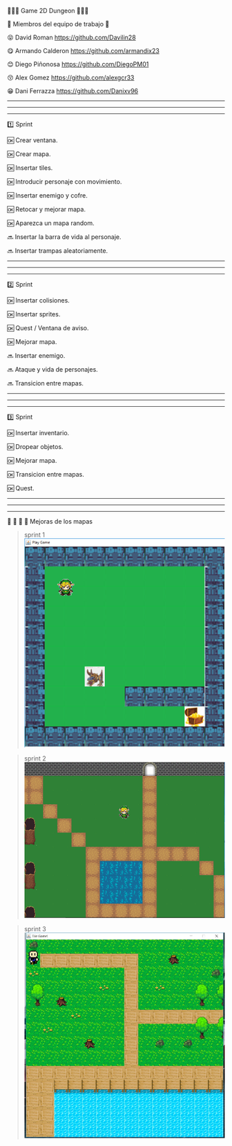 🔷🔶🔷   Game 2D Dungeon 🔷🔶🔷

👥  Miembros del equipo de trabajo 👥 

😝 David Roman https://github.com/Davilin28

😋 Armando Calderon https://github.com/armandix23

😊 Diego Piñonosa https://github.com/DiegoPM01

😚 Alex Gomez https://github.com/alexgcr33

😁 Dani Ferrazza https://github.com/Danixv96


-------------------------------------------------------------------------------------------------------------------------------------
-------------------------------------------------------------------------------------------------------------------------------------
-------------------------------------------------------------------------------------------------------------------------------------

:one: Sprint

🆗 Crear ventana.

🆗 Crear mapa.

🆗 Insertar tiles.

🆗 Introducir personaje con movimiento.

🆗 Insertar enemigo y cofre.

🆗 Retocar y mejorar mapa.

🆗 Aparezca un mapa random.

🔜 Insertar la barra de vida al personaje.

🔜 Insertar trampas aleatoriamente.



-------------------------------------------------------------------------------------------------------------------------------------
-------------------------------------------------------------------------------------------------------------------------------------
-------------------------------------------------------------------------------------------------------------------------------------

:two: Sprint

🆗 Insertar colisiones.

🆗 Insertar sprites.

🆗 Quest / Ventana de aviso.

🆗 Mejorar mapa.

🔜 Insertar enemigo.

🔜 Ataque y vida de personajes.

🔜 Transicion entre mapas.


-------------------------------------------------------------------------------------------------------------------------------------
-------------------------------------------------------------------------------------------------------------------------------------
-------------------------------------------------------------------------------------------------------------------------------------

:three: Sprint

🆗 Insertar inventario.

🆗 Dropear objetos.

🆗 Mejorar mapa.

🆗 Transicion entre mapas.

🆗 Quest.


-------------------------------------------------------------------------------------------------------------------------------------
-------------------------------------------------------------------------------------------------------------------------------------
-------------------------------------------------------------------------------------------------------------------------------------

    
👾  👾  👾  🏹 Mejoras de los mapas

 > sprint 1
![](https://github.com/BigPopaSolutions/game2d_dungeon/blob/master/juegos/TileGame/res/worlds/SPRINTFOTO1.png)

> sprint 2
![](https://github.com/BigPopaSolutions/game2d_dungeon/blob/master/juegos/TileGame/res/worlds/sprint2.png)

 > sprint 3
![](https://github.com/BigPopaSolutions/game2d_dungeon/blob/master/juegos/TileGame/res/worlds/joogoma.jpeg)
